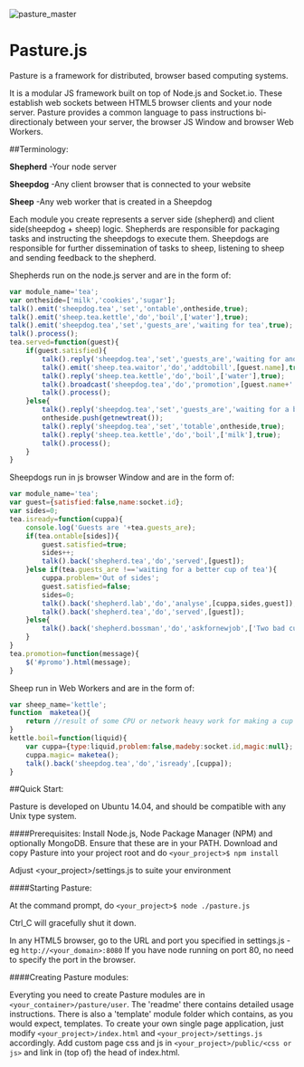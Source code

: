 ![pasture_master](https://cloud.githubusercontent.com/assets/998947/7757711/528b78c6-fffc-11e4-868a-4bab7857b964.png)
# Pasture.js
Pasture is a framework for distributed, browser based computing systems.

It is a modular JS framework built on top of Node.js and Socket.io. These establish web sockets between HTML5 browser clients and your node server. Pasture provides a common language to pass instructions bi-directionaly between your server, the browser JS Window and browser Web Workers. 

##Terminology:

**Shepherd**    -Your node server

**Sheepdog**    -Any client browser that is connected to your website

**Sheep**       -Any web worker that is created in a Sheepdog

Each module you create represents a server side (shepherd) and client side(sheepdog + sheep) logic.
Shepherds are responsible for packaging tasks and instructing the sheepdogs to execute them.
Sheepdogs are responsible for further dissemination of tasks to sheep, listening to sheep and sending feedback to the shepherd.

Shepherds run on the node.js server and are in the form of:

```javascript
var module_name='tea';
var ontheside=['milk','cookies','sugar'];
talk().emit('sheepdog.tea','set','ontable',ontheside,true);
talk().emit('sheep.tea.kettle','do','boil',['water'],true);
talk().emit('sheepdog.tea','set','guests_are','waiting for tea',true);
talk().process(); 
tea.served=function(guest){
	if(guest.satisfied){
		talk().reply('sheepdog.tea','set','guests_are','waiting for another tea',true);
		talk().emit('sheep.tea.waitor','do','addtobill',[guest.name],true);
		talk().reply('sheep.tea.kettle','do','boil',['water'],true);		
		talk().broadcast('sheepdog.tea','do','promotion',[guest.name+' had a nice cup of tea'],true);
		talk().process();
	}else{
		talk().reply('sheepdog.tea','set','guests_are','waiting for a better cup of tea',true);		
		ontheside.push(getnewtreat());
		talk().reply('sheepdog.tea','set','totable',ontheside,true);
		talk().reply('sheep.tea.kettle','do','boil',['milk'],true);		
		talk().process();	
	}
}
```
Sheepdogs run in js browser Window and are in the form of:
 	
```javascript
var module_name='tea';
var guest={satisfied:false,name:socket.id};
var sides=0;
tea.isready=function(cuppa){
	console.log('Guests are '+tea.guests_are);
	if(tea.ontable[sides]){
		guest.satisfied=true;
		sides++;
		talk().back('shepherd.tea','do','served',[guest]);
	}else if(tea.guests_are !=='waiting for a better cup of tea'){
		cuppa.problem='Out of sides';
		guest.satisfied=false;
		sides=0;
		talk().back('shepherd.lab','do','analyse',[cuppa,sides,guest]);
		talk().back('shepherd.tea','do','served',[guest]);
	}else{
		talk().back('shepherd.bossman','do','askfornewjob',['Two bad cups in a row',guest]);
	}
}
tea.promotion=function(message){
	$('#promo').html(message);
}
```

Sheep run in Web Workers and are in the form of:
 	
```javascript
var sheep_name='kettle';
function  maketea(){
	return //result of some CPU or network heavy work for making a cup of tea
}
kettle.boil=function(liquid){
	var cuppa={type:liquid,problem:false,madeby:socket.id,magic:null};
	cuppa.magic= maketea(); 
	talk().back('sheepdog.tea','do','isready',[cuppa]);
}
```

##Quick Start:

Pasture is developed on Ubuntu 14.04, and should be compatible with any Unix type system.

####Prerequisites:
Install Node.js, Node Package Manager (NPM) and optionally MongoDB. Ensure that these are in your PATH.
Download and copy Pasture into your project root and do `<your_project>$ npm install`

Adjust  <your_project>/settings.js to suite your environment

####Starting Pasture:

At the command prompt, do `<your_project>$ node ./pasture.js`

Ctrl_C will gracefully shut it down.

In any HTML5 browser, go to the URL and port you specified in settings.js - eg `http://<your_domain>:8080`
If you have node running on port 80, no need to specify the port in the browser. 

####Creating Pasture modules:

Everyting you need to create Pasture modules are in `<your_container>/pasture/user`. The 'readme' there contains detailed usage instructions. There is also a 'template' module folder which contains, as you would expect, templates.
To create your own single page application, just modify `<your_project>/index.html` and `<your_project>/settings.js` accordingly. Add custom page css and js in `<your_project>/public/<css or js>` and link in (top of) the head of index.html. 
